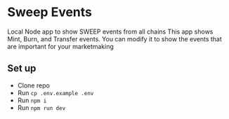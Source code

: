 # Sweep Events

Local Node app to show SWEEP events from all chains
This app shows Mint, Burn, and Transfer events. You can modify it to show the events that are important for your marketmaking

## Set up

-   Clone repo
-   Run `cp .env.example .env`
-   Run `npm i`
-   Run `npm run dev`
